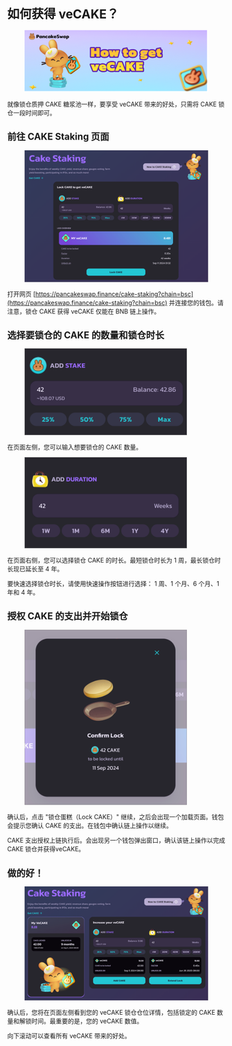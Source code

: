 # 如何获得 veCAKE？

<figure><img src="../../.gitbook/assets/image (238) (1).png" alt=""><figcaption></figcaption></figure>

就像锁仓质押 CAKE 糖浆池一样，要享受 veCAKE 带来的好处，只需将 CAKE 锁仓一段时间即可。

## 前往 CAKE Staking 页面

<figure><img src="../../.gitbook/assets/image (239).png" alt=""><figcaption></figcaption></figure>

打开网页 [https://pancakeswap.finance/cake-staking?chain=bsc](https://pancakeswap.finance/cake-staking?chain=bsc) 并连接您的钱包。请注意，锁仓 CAKE 获得 veCAKE 仅能在 BNB 链上操作。

## 选择要锁仓的 CAKE 的数量和锁仓时长

<figure><img src="../../.gitbook/assets/image (240).png" alt="" width="375"><figcaption></figcaption></figure>

在页面左侧，您可以输入想要锁仓的 CAKE 数量。

<figure><img src="../../.gitbook/assets/image (241).png" alt="" width="375"><figcaption></figcaption></figure>

在页面右侧，您可以选择锁仓 CAKE 的时长。最短锁仓时长为 1 周，最长锁仓时长现已延长至 4 年。&#x20;

要快速选择锁仓时长，请使用快速操作按钮进行选择： 1 周、1 个月、6 个月、1 年和 4 年。

## 授权 CAKE 的支出并开始锁仓

<figure><img src="../../.gitbook/assets/image (242).png" alt="" width="375"><figcaption></figcaption></figure>

确认后，点击 "锁仓蛋糕（Lock CAKE）" 继续，之后会出现一个加载页面。钱包会提示您确认 CAKE 的支出。在钱包中确认链上操作以继续。&#x20;

CAKE 支出授权上链执行后。会出现另一个钱包弹出窗口，确认该链上操作以完成 CAKE 锁仓并获得veCAKE。

## 做的好！

<figure><img src="../../.gitbook/assets/image (243).png" alt=""><figcaption></figcaption></figure>

确认后，您将在页面左侧看到您的 veCAKE 锁仓仓位详情，包括锁定的 CAKE 数量和解锁时间。最重要的是，您的 veCAKE 数值。&#x20;

向下滚动可以查看所有 veCAKE 带来的好处。
